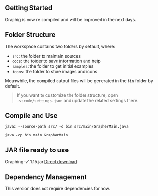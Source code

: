 ## Getting Started

Graphig is now re compiled and will be improved in the next days.


## Folder Structure

The workspace contains two folders by default, where:

- `src`:     the folder to maintain sources
- `docs`:    the folder to save information and help
- `samples`: the folder to get initial examples
- `icons`:   the folder to store images and icons

Meanwhile, the compiled output files will be generated in the `bin` folder by default.

> If you want to customize the folder structure, open `.vscode/settings.json` and update the related settings there.

## Compile and Use

`javac --source-path src/ -d bin src/main/GrapherMain.java`

`java -cp bin main.GrapherMain`

## JAR file ready to use

Graphing-v1.1.15.jar 
[Direct download](https://github.com/GonzaloHernandez/graphing/raw/refs/heads/master/releases/Graphing-v1.1.15.jar)

## Dependency Management

This version does not require dependencies for now.
